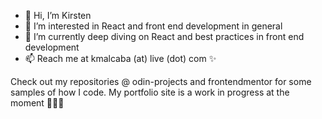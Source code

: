 - 👋 Hi, I’m Kirsten
- 👀 I’m interested in React and front end development in general
- 🌱 I’m currently deep diving on React and best practices in front end development
- 📫 Reach me at kmalcaba (at) live (dot) com ✨

Check out my repositories @ odin-projects and frontendmentor for some samples of how I code.
My portfolio site is a work in progress at the moment 👩🏽‍💻

<!---
kmalcaba/kmalcaba is a ✨ special ✨ repository because its `README.md` (this file) appears on your GitHub profile.
You can click the Preview link to take a look at your changes.
--->
